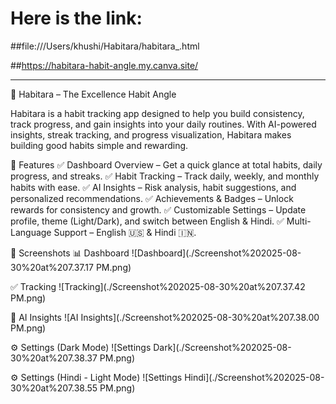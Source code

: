 # Here is the link:
##file:///Users/khushi/Habitara/habitara_.html

##https://habitara-habit-angle.my.canva.site/

---

🌟 Habitara – The Excellence Habit Angle

Habitara is a habit tracking app designed to help you build consistency, track progress, and gain insights into your daily routines.
With AI-powered insights, streak tracking, and progress visualization, Habitara makes building good habits simple and rewarding.

🚀 Features
✅ Dashboard Overview – Get a quick glance at total habits, daily progress, and streaks.
✅ Habit Tracking – Track daily, weekly, and monthly habits with ease.
✅ AI Insights – Risk analysis, habit suggestions, and personalized recommendations.
✅ Achievements & Badges – Unlock rewards for consistency and growth.
✅ Customizable Settings – Update profile, theme (Light/Dark), and switch between English & Hindi.
✅ Multi-Language Support – English 🇺🇸 & Hindi 🇮🇳.


📸 Screenshots
📊 Dashboard
![Dashboard](./Screenshot%202025-08-30%20at%207.37.17 PM.png)

✅ Tracking
![Tracking](./Screenshot%202025-08-30%20at%207.37.42 PM.png)

🤖 AI Insights
![AI Insights](./Screenshot%202025-08-30%20at%207.38.00 PM.png)

⚙️ Settings (Dark Mode)
![Settings Dark](./Screenshot%202025-08-30%20at%207.38.37 PM.png)

⚙️ Settings (Hindi - Light Mode)
![Settings Hindi](./Screenshot%202025-08-30%20at%207.38.55 PM.png)




